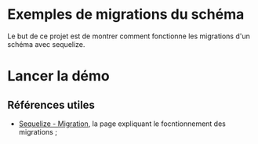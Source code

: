# Exemples de migrations du schéma

Le but de ce projet est de montrer comment fonctionne les migrations d'un schéma avec sequelize. 

# Lancer la démo



## Références utiles

- [Sequelize - Migration](https://sequelize.org/docs/v6/other-topics/migrations/), la page expliquant le focntionnement des migrations ;